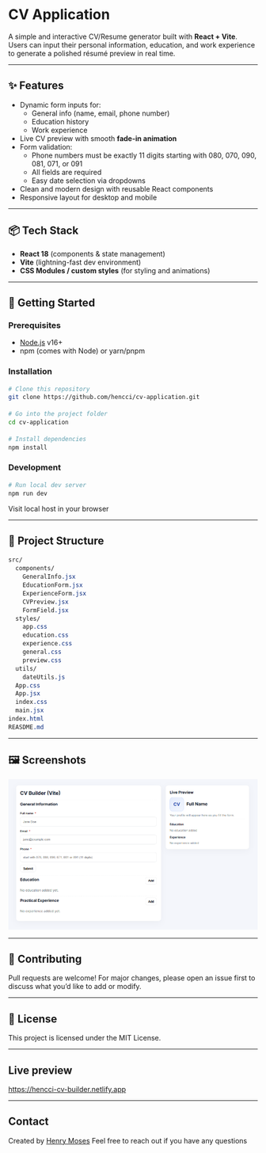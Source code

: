 # CV Application

A simple and interactive CV/Resume generator built with **React + Vite**.  
Users can input their personal information, education, and work experience to generate a polished résumé preview in real time.

---

## ✨ Features

- Dynamic form inputs for:
  - General info (name, email, phone number)
  - Education history
  - Work experience
- Live CV preview with smooth **fade-in animation**
- Form validation:
  - Phone numbers must be exactly 11 digits starting with 080, 070, 090, 081, 071, or 091
  - All fields are required
  - Easy date selection via dropdowns
- Clean and modern design with reusable React components
- Responsive layout for desktop and mobile

---

## 📦 Tech Stack

- **React 18** (components & state management)
- **Vite** (lightning-fast dev environment)
- **CSS Modules / custom styles** (for styling and animations)

---

## 🚀 Getting Started

### Prerequisites

- [Node.js](https://nodejs.org/) v16+
- npm (comes with Node) or yarn/pnpm

### Installation

```bash
# Clone this repository
git clone https://github.com/hencci/cv-application.git

# Go into the project folder
cd cv-application

# Install dependencies
npm install
```

### Development

```bash
# Run local dev server
npm run dev
```

Visit local host in your browser

---

## 📁 Project Structure

```css
src/
  components/
    GeneralInfo.jsx
    EducationForm.jsx
    ExperienceForm.jsx
    CVPreview.jsx
    FormField.jsx
  styles/
    app.css
    education.css
    experience.css
    general.css
    preview.css
  utils/
    dateUtils.js
  App.css
  App.jsx
  index.css
  main.jsx
index.html
REASDME.md
```

---

## 🖼️ Screenshots

![CV screenshot](./src/images/CV-screenshot.PNG)

---

## 🤝 Contributing

Pull requests are welcome! For major changes, please open an issue first to discuss what you’d like to add or modify.

---

## 📜 License

This project is licensed under the MIT License.

---

## Live preview

https://hencci-cv-builder.netlify.app

---

## Contact

Created by [Henry Moses](https://github.com/hencci)
Feel free to reach out if you have any questions

